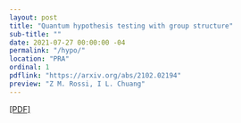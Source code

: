 ```yaml
---
layout: post
title: "Quantum hypothesis testing with group structure"
sub-title: ""
date: 2021-07-27 00:00:00 -04
permalink: "/hypo/"
location: "PRA"
ordinal: 1
pdflink: "https://arxiv.org/abs/2102.02194"
preview: "Z M. Rossi, I L. Chuang"
---
```

[\[PDF\]](https://arxiv.org/abs/2102.02194)